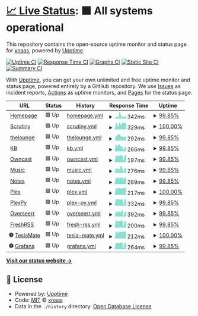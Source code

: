 # [📈 Live Status](https://status.xnaas.info): <!--live status--> **🟩 All systems operational**

This repository contains the open-source uptime monitor and status page for [xnaas](https://xnaas.info/), powered by [Upptime](https://github.com/upptime/upptime).

[![Uptime CI](https://github.com/xnaas/status/workflows/Uptime%20CI/badge.svg)](https://github.com/xnaas/status/actions?query=workflow%3A%22Uptime+CI%22)
[![Response Time CI](https://github.com/xnaas/status/workflows/Response%20Time%20CI/badge.svg)](https://github.com/xnaas/status/actions?query=workflow%3A%22Response+Time+CI%22)
[![Graphs CI](https://github.com/xnaas/status/workflows/Graphs%20CI/badge.svg)](https://github.com/xnaas/status/actions?query=workflow%3A%22Graphs+CI%22)
[![Static Site CI](https://github.com/xnaas/status/workflows/Static%20Site%20CI/badge.svg)](https://github.com/xnaas/status/actions?query=workflow%3A%22Static+Site+CI%22)
[![Summary CI](https://github.com/xnaas/status/workflows/Summary%20CI/badge.svg)](https://github.com/xnaas/status/actions?query=workflow%3A%22Summary+CI%22)

With [Upptime](https://upptime.js.org), you can get your own unlimited and free uptime monitor and status page, powered entirely by a GitHub repository. We use [Issues](https://github.com/xnaas/status/issues) as incident reports, [Actions](https://github.com/xnaas/status/actions) as uptime monitors, and [Pages](https://status.xnaas.info) for the status page.

<!--start: status pages-->
<!-- This summary is generated by Upptime (https://github.com/upptime/upptime) -->
<!-- Do not edit this manually, your changes will be overwritten -->
<!-- prettier-ignore -->
| URL | Status | History | Response Time | Uptime |
| --- | ------ | ------- | ------------- | ------ |
| <img alt="" src="https://favicons.githubusercontent.com/xnaas.info" height="13"> [Homepage](https://xnaas.info) | 🟩 Up | [homepage.yml](https://github.com/xnaas/status/commits/HEAD/history/homepage.yml) | <details><summary><img alt="Response time graph" src="./graphs/homepage/response-time-week.png" height="20"> 342ms</summary><br><a href="https://status.xnaas.info/history/homepage"><img alt="Response time 303" src="https://img.shields.io/endpoint?url=https%3A%2F%2Fraw.githubusercontent.com%2Fxnaas%2Fstatus%2FHEAD%2Fapi%2Fhomepage%2Fresponse-time.json"></a><br><a href="https://status.xnaas.info/history/homepage"><img alt="24-hour response time 187" src="https://img.shields.io/endpoint?url=https%3A%2F%2Fraw.githubusercontent.com%2Fxnaas%2Fstatus%2FHEAD%2Fapi%2Fhomepage%2Fresponse-time-day.json"></a><br><a href="https://status.xnaas.info/history/homepage"><img alt="7-day response time 342" src="https://img.shields.io/endpoint?url=https%3A%2F%2Fraw.githubusercontent.com%2Fxnaas%2Fstatus%2FHEAD%2Fapi%2Fhomepage%2Fresponse-time-week.json"></a><br><a href="https://status.xnaas.info/history/homepage"><img alt="30-day response time 303" src="https://img.shields.io/endpoint?url=https%3A%2F%2Fraw.githubusercontent.com%2Fxnaas%2Fstatus%2FHEAD%2Fapi%2Fhomepage%2Fresponse-time-month.json"></a><br><a href="https://status.xnaas.info/history/homepage"><img alt="1-year response time 303" src="https://img.shields.io/endpoint?url=https%3A%2F%2Fraw.githubusercontent.com%2Fxnaas%2Fstatus%2FHEAD%2Fapi%2Fhomepage%2Fresponse-time-year.json"></a></details> | <details><summary><a href="https://status.xnaas.info/history/homepage">99.85%</a></summary><a href="https://status.xnaas.info/history/homepage"><img alt="All-time uptime 99.91%" src="https://img.shields.io/endpoint?url=https%3A%2F%2Fraw.githubusercontent.com%2Fxnaas%2Fstatus%2FHEAD%2Fapi%2Fhomepage%2Fuptime.json"></a><br><a href="https://status.xnaas.info/history/homepage"><img alt="24-hour uptime 100.00%" src="https://img.shields.io/endpoint?url=https%3A%2F%2Fraw.githubusercontent.com%2Fxnaas%2Fstatus%2FHEAD%2Fapi%2Fhomepage%2Fuptime-day.json"></a><br><a href="https://status.xnaas.info/history/homepage"><img alt="7-day uptime 99.85%" src="https://img.shields.io/endpoint?url=https%3A%2F%2Fraw.githubusercontent.com%2Fxnaas%2Fstatus%2FHEAD%2Fapi%2Fhomepage%2Fuptime-week.json"></a><br><a href="https://status.xnaas.info/history/homepage"><img alt="30-day uptime 99.91%" src="https://img.shields.io/endpoint?url=https%3A%2F%2Fraw.githubusercontent.com%2Fxnaas%2Fstatus%2FHEAD%2Fapi%2Fhomepage%2Fuptime-month.json"></a><br><a href="https://status.xnaas.info/history/homepage"><img alt="1-year uptime 99.91%" src="https://img.shields.io/endpoint?url=https%3A%2F%2Fraw.githubusercontent.com%2Fxnaas%2Fstatus%2FHEAD%2Fapi%2Fhomepage%2Fuptime-year.json"></a></details>
| <img alt="" src="https://raw.githubusercontent.com/AnalogJ/scrutiny/master/webapp/frontend/src/favicon.ico" height="13"> [Scrutiny](https://drive-status.xnaas.info) | 🟩 Up | [scrutiny.yml](https://github.com/xnaas/status/commits/HEAD/history/scrutiny.yml) | <details><summary><img alt="Response time graph" src="./graphs/scrutiny/response-time-week.png" height="20"> 329ms</summary><br><a href="https://status.xnaas.info/history/scrutiny"><img alt="Response time 308" src="https://img.shields.io/endpoint?url=https%3A%2F%2Fraw.githubusercontent.com%2Fxnaas%2Fstatus%2FHEAD%2Fapi%2Fscrutiny%2Fresponse-time.json"></a><br><a href="https://status.xnaas.info/history/scrutiny"><img alt="24-hour response time 296" src="https://img.shields.io/endpoint?url=https%3A%2F%2Fraw.githubusercontent.com%2Fxnaas%2Fstatus%2FHEAD%2Fapi%2Fscrutiny%2Fresponse-time-day.json"></a><br><a href="https://status.xnaas.info/history/scrutiny"><img alt="7-day response time 329" src="https://img.shields.io/endpoint?url=https%3A%2F%2Fraw.githubusercontent.com%2Fxnaas%2Fstatus%2FHEAD%2Fapi%2Fscrutiny%2Fresponse-time-week.json"></a><br><a href="https://status.xnaas.info/history/scrutiny"><img alt="30-day response time 308" src="https://img.shields.io/endpoint?url=https%3A%2F%2Fraw.githubusercontent.com%2Fxnaas%2Fstatus%2FHEAD%2Fapi%2Fscrutiny%2Fresponse-time-month.json"></a><br><a href="https://status.xnaas.info/history/scrutiny"><img alt="1-year response time 308" src="https://img.shields.io/endpoint?url=https%3A%2F%2Fraw.githubusercontent.com%2Fxnaas%2Fstatus%2FHEAD%2Fapi%2Fscrutiny%2Fresponse-time-year.json"></a></details> | <details><summary><a href="https://status.xnaas.info/history/scrutiny">100.00%</a></summary><a href="https://status.xnaas.info/history/scrutiny"><img alt="All-time uptime 100.00%" src="https://img.shields.io/endpoint?url=https%3A%2F%2Fraw.githubusercontent.com%2Fxnaas%2Fstatus%2FHEAD%2Fapi%2Fscrutiny%2Fuptime.json"></a><br><a href="https://status.xnaas.info/history/scrutiny"><img alt="24-hour uptime 100.00%" src="https://img.shields.io/endpoint?url=https%3A%2F%2Fraw.githubusercontent.com%2Fxnaas%2Fstatus%2FHEAD%2Fapi%2Fscrutiny%2Fuptime-day.json"></a><br><a href="https://status.xnaas.info/history/scrutiny"><img alt="7-day uptime 100.00%" src="https://img.shields.io/endpoint?url=https%3A%2F%2Fraw.githubusercontent.com%2Fxnaas%2Fstatus%2FHEAD%2Fapi%2Fscrutiny%2Fuptime-week.json"></a><br><a href="https://status.xnaas.info/history/scrutiny"><img alt="30-day uptime 100.00%" src="https://img.shields.io/endpoint?url=https%3A%2F%2Fraw.githubusercontent.com%2Fxnaas%2Fstatus%2FHEAD%2Fapi%2Fscrutiny%2Fuptime-month.json"></a><br><a href="https://status.xnaas.info/history/scrutiny"><img alt="1-year uptime 100.00%" src="https://img.shields.io/endpoint?url=https%3A%2F%2Fraw.githubusercontent.com%2Fxnaas%2Fstatus%2FHEAD%2Fapi%2Fscrutiny%2Fuptime-year.json"></a></details>
| <img alt="" src="https://favicons.githubusercontent.com/irc.xnaas.info" height="13"> [thelounge](https://irc.xnaas.info) | 🟩 Up | [thelounge.yml](https://github.com/xnaas/status/commits/HEAD/history/thelounge.yml) | <details><summary><img alt="Response time graph" src="./graphs/thelounge/response-time-week.png" height="20"> 292ms</summary><br><a href="https://status.xnaas.info/history/thelounge"><img alt="Response time 312" src="https://img.shields.io/endpoint?url=https%3A%2F%2Fraw.githubusercontent.com%2Fxnaas%2Fstatus%2FHEAD%2Fapi%2Fthelounge%2Fresponse-time.json"></a><br><a href="https://status.xnaas.info/history/thelounge"><img alt="24-hour response time 365" src="https://img.shields.io/endpoint?url=https%3A%2F%2Fraw.githubusercontent.com%2Fxnaas%2Fstatus%2FHEAD%2Fapi%2Fthelounge%2Fresponse-time-day.json"></a><br><a href="https://status.xnaas.info/history/thelounge"><img alt="7-day response time 292" src="https://img.shields.io/endpoint?url=https%3A%2F%2Fraw.githubusercontent.com%2Fxnaas%2Fstatus%2FHEAD%2Fapi%2Fthelounge%2Fresponse-time-week.json"></a><br><a href="https://status.xnaas.info/history/thelounge"><img alt="30-day response time 312" src="https://img.shields.io/endpoint?url=https%3A%2F%2Fraw.githubusercontent.com%2Fxnaas%2Fstatus%2FHEAD%2Fapi%2Fthelounge%2Fresponse-time-month.json"></a><br><a href="https://status.xnaas.info/history/thelounge"><img alt="1-year response time 312" src="https://img.shields.io/endpoint?url=https%3A%2F%2Fraw.githubusercontent.com%2Fxnaas%2Fstatus%2FHEAD%2Fapi%2Fthelounge%2Fresponse-time-year.json"></a></details> | <details><summary><a href="https://status.xnaas.info/history/thelounge">99.85%</a></summary><a href="https://status.xnaas.info/history/thelounge"><img alt="All-time uptime 99.91%" src="https://img.shields.io/endpoint?url=https%3A%2F%2Fraw.githubusercontent.com%2Fxnaas%2Fstatus%2FHEAD%2Fapi%2Fthelounge%2Fuptime.json"></a><br><a href="https://status.xnaas.info/history/thelounge"><img alt="24-hour uptime 100.00%" src="https://img.shields.io/endpoint?url=https%3A%2F%2Fraw.githubusercontent.com%2Fxnaas%2Fstatus%2FHEAD%2Fapi%2Fthelounge%2Fuptime-day.json"></a><br><a href="https://status.xnaas.info/history/thelounge"><img alt="7-day uptime 99.85%" src="https://img.shields.io/endpoint?url=https%3A%2F%2Fraw.githubusercontent.com%2Fxnaas%2Fstatus%2FHEAD%2Fapi%2Fthelounge%2Fuptime-week.json"></a><br><a href="https://status.xnaas.info/history/thelounge"><img alt="30-day uptime 99.91%" src="https://img.shields.io/endpoint?url=https%3A%2F%2Fraw.githubusercontent.com%2Fxnaas%2Fstatus%2FHEAD%2Fapi%2Fthelounge%2Fuptime-month.json"></a><br><a href="https://status.xnaas.info/history/thelounge"><img alt="1-year uptime 99.91%" src="https://img.shields.io/endpoint?url=https%3A%2F%2Fraw.githubusercontent.com%2Fxnaas%2Fstatus%2FHEAD%2Fapi%2Fthelounge%2Fuptime-year.json"></a></details>
| <img alt="" src="https://favicons.githubusercontent.com/kb.xnaas.info" height="13"> [KB](https://kb.xnaas.info) | 🟩 Up | [kb.yml](https://github.com/xnaas/status/commits/HEAD/history/kb.yml) | <details><summary><img alt="Response time graph" src="./graphs/kb/response-time-week.png" height="20"> 266ms</summary><br><a href="https://status.xnaas.info/history/kb"><img alt="Response time 266" src="https://img.shields.io/endpoint?url=https%3A%2F%2Fraw.githubusercontent.com%2Fxnaas%2Fstatus%2FHEAD%2Fapi%2Fkb%2Fresponse-time.json"></a><br><a href="https://status.xnaas.info/history/kb"><img alt="24-hour response time 201" src="https://img.shields.io/endpoint?url=https%3A%2F%2Fraw.githubusercontent.com%2Fxnaas%2Fstatus%2FHEAD%2Fapi%2Fkb%2Fresponse-time-day.json"></a><br><a href="https://status.xnaas.info/history/kb"><img alt="7-day response time 266" src="https://img.shields.io/endpoint?url=https%3A%2F%2Fraw.githubusercontent.com%2Fxnaas%2Fstatus%2FHEAD%2Fapi%2Fkb%2Fresponse-time-week.json"></a><br><a href="https://status.xnaas.info/history/kb"><img alt="30-day response time 266" src="https://img.shields.io/endpoint?url=https%3A%2F%2Fraw.githubusercontent.com%2Fxnaas%2Fstatus%2FHEAD%2Fapi%2Fkb%2Fresponse-time-month.json"></a><br><a href="https://status.xnaas.info/history/kb"><img alt="1-year response time 266" src="https://img.shields.io/endpoint?url=https%3A%2F%2Fraw.githubusercontent.com%2Fxnaas%2Fstatus%2FHEAD%2Fapi%2Fkb%2Fresponse-time-year.json"></a></details> | <details><summary><a href="https://status.xnaas.info/history/kb">99.85%</a></summary><a href="https://status.xnaas.info/history/kb"><img alt="All-time uptime 99.91%" src="https://img.shields.io/endpoint?url=https%3A%2F%2Fraw.githubusercontent.com%2Fxnaas%2Fstatus%2FHEAD%2Fapi%2Fkb%2Fuptime.json"></a><br><a href="https://status.xnaas.info/history/kb"><img alt="24-hour uptime 100.00%" src="https://img.shields.io/endpoint?url=https%3A%2F%2Fraw.githubusercontent.com%2Fxnaas%2Fstatus%2FHEAD%2Fapi%2Fkb%2Fuptime-day.json"></a><br><a href="https://status.xnaas.info/history/kb"><img alt="7-day uptime 99.85%" src="https://img.shields.io/endpoint?url=https%3A%2F%2Fraw.githubusercontent.com%2Fxnaas%2Fstatus%2FHEAD%2Fapi%2Fkb%2Fuptime-week.json"></a><br><a href="https://status.xnaas.info/history/kb"><img alt="30-day uptime 99.91%" src="https://img.shields.io/endpoint?url=https%3A%2F%2Fraw.githubusercontent.com%2Fxnaas%2Fstatus%2FHEAD%2Fapi%2Fkb%2Fuptime-month.json"></a><br><a href="https://status.xnaas.info/history/kb"><img alt="1-year uptime 99.91%" src="https://img.shields.io/endpoint?url=https%3A%2F%2Fraw.githubusercontent.com%2Fxnaas%2Fstatus%2FHEAD%2Fapi%2Fkb%2Fuptime-year.json"></a></details>
| <img alt="" src="https://favicons.githubusercontent.com/live.xnaas.info" height="13"> [Owncast](https://live.xnaas.info) | 🟩 Up | [owncast.yml](https://github.com/xnaas/status/commits/HEAD/history/owncast.yml) | <details><summary><img alt="Response time graph" src="./graphs/owncast/response-time-week.png" height="20"> 197ms</summary><br><a href="https://status.xnaas.info/history/owncast"><img alt="Response time 219" src="https://img.shields.io/endpoint?url=https%3A%2F%2Fraw.githubusercontent.com%2Fxnaas%2Fstatus%2FHEAD%2Fapi%2Fowncast%2Fresponse-time.json"></a><br><a href="https://status.xnaas.info/history/owncast"><img alt="24-hour response time 169" src="https://img.shields.io/endpoint?url=https%3A%2F%2Fraw.githubusercontent.com%2Fxnaas%2Fstatus%2FHEAD%2Fapi%2Fowncast%2Fresponse-time-day.json"></a><br><a href="https://status.xnaas.info/history/owncast"><img alt="7-day response time 197" src="https://img.shields.io/endpoint?url=https%3A%2F%2Fraw.githubusercontent.com%2Fxnaas%2Fstatus%2FHEAD%2Fapi%2Fowncast%2Fresponse-time-week.json"></a><br><a href="https://status.xnaas.info/history/owncast"><img alt="30-day response time 219" src="https://img.shields.io/endpoint?url=https%3A%2F%2Fraw.githubusercontent.com%2Fxnaas%2Fstatus%2FHEAD%2Fapi%2Fowncast%2Fresponse-time-month.json"></a><br><a href="https://status.xnaas.info/history/owncast"><img alt="1-year response time 219" src="https://img.shields.io/endpoint?url=https%3A%2F%2Fraw.githubusercontent.com%2Fxnaas%2Fstatus%2FHEAD%2Fapi%2Fowncast%2Fresponse-time-year.json"></a></details> | <details><summary><a href="https://status.xnaas.info/history/owncast">99.85%</a></summary><a href="https://status.xnaas.info/history/owncast"><img alt="All-time uptime 99.91%" src="https://img.shields.io/endpoint?url=https%3A%2F%2Fraw.githubusercontent.com%2Fxnaas%2Fstatus%2FHEAD%2Fapi%2Fowncast%2Fuptime.json"></a><br><a href="https://status.xnaas.info/history/owncast"><img alt="24-hour uptime 100.00%" src="https://img.shields.io/endpoint?url=https%3A%2F%2Fraw.githubusercontent.com%2Fxnaas%2Fstatus%2FHEAD%2Fapi%2Fowncast%2Fuptime-day.json"></a><br><a href="https://status.xnaas.info/history/owncast"><img alt="7-day uptime 99.85%" src="https://img.shields.io/endpoint?url=https%3A%2F%2Fraw.githubusercontent.com%2Fxnaas%2Fstatus%2FHEAD%2Fapi%2Fowncast%2Fuptime-week.json"></a><br><a href="https://status.xnaas.info/history/owncast"><img alt="30-day uptime 99.91%" src="https://img.shields.io/endpoint?url=https%3A%2F%2Fraw.githubusercontent.com%2Fxnaas%2Fstatus%2FHEAD%2Fapi%2Fowncast%2Fuptime-month.json"></a><br><a href="https://status.xnaas.info/history/owncast"><img alt="1-year uptime 99.91%" src="https://img.shields.io/endpoint?url=https%3A%2F%2Fraw.githubusercontent.com%2Fxnaas%2Fstatus%2FHEAD%2Fapi%2Fowncast%2Fuptime-year.json"></a></details>
| <img alt="" src="https://raw.githubusercontent.com/navidrome/navidrome/master/resources/logo-192x192.png" height="13"> [Music](https://music.xnaas.info) | 🟩 Up | [music.yml](https://github.com/xnaas/status/commits/HEAD/history/music.yml) | <details><summary><img alt="Response time graph" src="./graphs/music/response-time-week.png" height="20"> 276ms</summary><br><a href="https://status.xnaas.info/history/music"><img alt="Response time 297" src="https://img.shields.io/endpoint?url=https%3A%2F%2Fraw.githubusercontent.com%2Fxnaas%2Fstatus%2FHEAD%2Fapi%2Fmusic%2Fresponse-time.json"></a><br><a href="https://status.xnaas.info/history/music"><img alt="24-hour response time 265" src="https://img.shields.io/endpoint?url=https%3A%2F%2Fraw.githubusercontent.com%2Fxnaas%2Fstatus%2FHEAD%2Fapi%2Fmusic%2Fresponse-time-day.json"></a><br><a href="https://status.xnaas.info/history/music"><img alt="7-day response time 276" src="https://img.shields.io/endpoint?url=https%3A%2F%2Fraw.githubusercontent.com%2Fxnaas%2Fstatus%2FHEAD%2Fapi%2Fmusic%2Fresponse-time-week.json"></a><br><a href="https://status.xnaas.info/history/music"><img alt="30-day response time 297" src="https://img.shields.io/endpoint?url=https%3A%2F%2Fraw.githubusercontent.com%2Fxnaas%2Fstatus%2FHEAD%2Fapi%2Fmusic%2Fresponse-time-month.json"></a><br><a href="https://status.xnaas.info/history/music"><img alt="1-year response time 297" src="https://img.shields.io/endpoint?url=https%3A%2F%2Fraw.githubusercontent.com%2Fxnaas%2Fstatus%2FHEAD%2Fapi%2Fmusic%2Fresponse-time-year.json"></a></details> | <details><summary><a href="https://status.xnaas.info/history/music">99.85%</a></summary><a href="https://status.xnaas.info/history/music"><img alt="All-time uptime 99.91%" src="https://img.shields.io/endpoint?url=https%3A%2F%2Fraw.githubusercontent.com%2Fxnaas%2Fstatus%2FHEAD%2Fapi%2Fmusic%2Fuptime.json"></a><br><a href="https://status.xnaas.info/history/music"><img alt="24-hour uptime 100.00%" src="https://img.shields.io/endpoint?url=https%3A%2F%2Fraw.githubusercontent.com%2Fxnaas%2Fstatus%2FHEAD%2Fapi%2Fmusic%2Fuptime-day.json"></a><br><a href="https://status.xnaas.info/history/music"><img alt="7-day uptime 99.85%" src="https://img.shields.io/endpoint?url=https%3A%2F%2Fraw.githubusercontent.com%2Fxnaas%2Fstatus%2FHEAD%2Fapi%2Fmusic%2Fuptime-week.json"></a><br><a href="https://status.xnaas.info/history/music"><img alt="30-day uptime 99.91%" src="https://img.shields.io/endpoint?url=https%3A%2F%2Fraw.githubusercontent.com%2Fxnaas%2Fstatus%2FHEAD%2Fapi%2Fmusic%2Fuptime-month.json"></a><br><a href="https://status.xnaas.info/history/music"><img alt="1-year uptime 99.91%" src="https://img.shields.io/endpoint?url=https%3A%2F%2Fraw.githubusercontent.com%2Fxnaas%2Fstatus%2FHEAD%2Fapi%2Fmusic%2Fuptime-year.json"></a></details>
| <img alt="" src="https://raw.githubusercontent.com/laurent22/joplin/dev/Assets/SquareIcon512.png" height="13"> [Notes](https://notes.xnaas.info) | 🟩 Up | [notes.yml](https://github.com/xnaas/status/commits/HEAD/history/notes.yml) | <details><summary><img alt="Response time graph" src="./graphs/notes/response-time-week.png" height="20"> 289ms</summary><br><a href="https://status.xnaas.info/history/notes"><img alt="Response time 290" src="https://img.shields.io/endpoint?url=https%3A%2F%2Fraw.githubusercontent.com%2Fxnaas%2Fstatus%2FHEAD%2Fapi%2Fnotes%2Fresponse-time.json"></a><br><a href="https://status.xnaas.info/history/notes"><img alt="24-hour response time 348" src="https://img.shields.io/endpoint?url=https%3A%2F%2Fraw.githubusercontent.com%2Fxnaas%2Fstatus%2FHEAD%2Fapi%2Fnotes%2Fresponse-time-day.json"></a><br><a href="https://status.xnaas.info/history/notes"><img alt="7-day response time 289" src="https://img.shields.io/endpoint?url=https%3A%2F%2Fraw.githubusercontent.com%2Fxnaas%2Fstatus%2FHEAD%2Fapi%2Fnotes%2Fresponse-time-week.json"></a><br><a href="https://status.xnaas.info/history/notes"><img alt="30-day response time 290" src="https://img.shields.io/endpoint?url=https%3A%2F%2Fraw.githubusercontent.com%2Fxnaas%2Fstatus%2FHEAD%2Fapi%2Fnotes%2Fresponse-time-month.json"></a><br><a href="https://status.xnaas.info/history/notes"><img alt="1-year response time 290" src="https://img.shields.io/endpoint?url=https%3A%2F%2Fraw.githubusercontent.com%2Fxnaas%2Fstatus%2FHEAD%2Fapi%2Fnotes%2Fresponse-time-year.json"></a></details> | <details><summary><a href="https://status.xnaas.info/history/notes">99.85%</a></summary><a href="https://status.xnaas.info/history/notes"><img alt="All-time uptime 99.91%" src="https://img.shields.io/endpoint?url=https%3A%2F%2Fraw.githubusercontent.com%2Fxnaas%2Fstatus%2FHEAD%2Fapi%2Fnotes%2Fuptime.json"></a><br><a href="https://status.xnaas.info/history/notes"><img alt="24-hour uptime 100.00%" src="https://img.shields.io/endpoint?url=https%3A%2F%2Fraw.githubusercontent.com%2Fxnaas%2Fstatus%2FHEAD%2Fapi%2Fnotes%2Fuptime-day.json"></a><br><a href="https://status.xnaas.info/history/notes"><img alt="7-day uptime 99.85%" src="https://img.shields.io/endpoint?url=https%3A%2F%2Fraw.githubusercontent.com%2Fxnaas%2Fstatus%2FHEAD%2Fapi%2Fnotes%2Fuptime-week.json"></a><br><a href="https://status.xnaas.info/history/notes"><img alt="30-day uptime 99.91%" src="https://img.shields.io/endpoint?url=https%3A%2F%2Fraw.githubusercontent.com%2Fxnaas%2Fstatus%2FHEAD%2Fapi%2Fnotes%2Fuptime-month.json"></a><br><a href="https://status.xnaas.info/history/notes"><img alt="1-year uptime 99.91%" src="https://img.shields.io/endpoint?url=https%3A%2F%2Fraw.githubusercontent.com%2Fxnaas%2Fstatus%2FHEAD%2Fapi%2Fnotes%2Fuptime-year.json"></a></details>
| <img alt="" src="https://www.plex.tv/wp-content/themes/plex/assets/img/favicons/favicon-16x16.png" height="13"> [Plex](https://plex.xnaas.info) | 🟩 Up | [plex.yml](https://github.com/xnaas/status/commits/HEAD/history/plex.yml) | <details><summary><img alt="Response time graph" src="./graphs/plex/response-time-week.png" height="20"> 217ms</summary><br><a href="https://status.xnaas.info/history/plex"><img alt="Response time 225" src="https://img.shields.io/endpoint?url=https%3A%2F%2Fraw.githubusercontent.com%2Fxnaas%2Fstatus%2FHEAD%2Fapi%2Fplex%2Fresponse-time.json"></a><br><a href="https://status.xnaas.info/history/plex"><img alt="24-hour response time 186" src="https://img.shields.io/endpoint?url=https%3A%2F%2Fraw.githubusercontent.com%2Fxnaas%2Fstatus%2FHEAD%2Fapi%2Fplex%2Fresponse-time-day.json"></a><br><a href="https://status.xnaas.info/history/plex"><img alt="7-day response time 217" src="https://img.shields.io/endpoint?url=https%3A%2F%2Fraw.githubusercontent.com%2Fxnaas%2Fstatus%2FHEAD%2Fapi%2Fplex%2Fresponse-time-week.json"></a><br><a href="https://status.xnaas.info/history/plex"><img alt="30-day response time 225" src="https://img.shields.io/endpoint?url=https%3A%2F%2Fraw.githubusercontent.com%2Fxnaas%2Fstatus%2FHEAD%2Fapi%2Fplex%2Fresponse-time-month.json"></a><br><a href="https://status.xnaas.info/history/plex"><img alt="1-year response time 225" src="https://img.shields.io/endpoint?url=https%3A%2F%2Fraw.githubusercontent.com%2Fxnaas%2Fstatus%2FHEAD%2Fapi%2Fplex%2Fresponse-time-year.json"></a></details> | <details><summary><a href="https://status.xnaas.info/history/plex">100.00%</a></summary><a href="https://status.xnaas.info/history/plex"><img alt="All-time uptime 100.00%" src="https://img.shields.io/endpoint?url=https%3A%2F%2Fraw.githubusercontent.com%2Fxnaas%2Fstatus%2FHEAD%2Fapi%2Fplex%2Fuptime.json"></a><br><a href="https://status.xnaas.info/history/plex"><img alt="24-hour uptime 100.00%" src="https://img.shields.io/endpoint?url=https%3A%2F%2Fraw.githubusercontent.com%2Fxnaas%2Fstatus%2FHEAD%2Fapi%2Fplex%2Fuptime-day.json"></a><br><a href="https://status.xnaas.info/history/plex"><img alt="7-day uptime 100.00%" src="https://img.shields.io/endpoint?url=https%3A%2F%2Fraw.githubusercontent.com%2Fxnaas%2Fstatus%2FHEAD%2Fapi%2Fplex%2Fuptime-week.json"></a><br><a href="https://status.xnaas.info/history/plex"><img alt="30-day uptime 100.00%" src="https://img.shields.io/endpoint?url=https%3A%2F%2Fraw.githubusercontent.com%2Fxnaas%2Fstatus%2FHEAD%2Fapi%2Fplex%2Fuptime-month.json"></a><br><a href="https://status.xnaas.info/history/plex"><img alt="1-year uptime 100.00%" src="https://img.shields.io/endpoint?url=https%3A%2F%2Fraw.githubusercontent.com%2Fxnaas%2Fstatus%2FHEAD%2Fapi%2Fplex%2Fuptime-year.json"></a></details>
| <img alt="" src="https://favicons.githubusercontent.com/plexpy.xnaas.info" height="13"> [PlexPy](https://plexpy.xnaas.info) | 🟩 Up | [plex-py.yml](https://github.com/xnaas/status/commits/HEAD/history/plex-py.yml) | <details><summary><img alt="Response time graph" src="./graphs/plex-py/response-time-week.png" height="20"> 332ms</summary><br><a href="https://status.xnaas.info/history/plex-py"><img alt="Response time 379" src="https://img.shields.io/endpoint?url=https%3A%2F%2Fraw.githubusercontent.com%2Fxnaas%2Fstatus%2FHEAD%2Fapi%2Fplex-py%2Fresponse-time.json"></a><br><a href="https://status.xnaas.info/history/plex-py"><img alt="24-hour response time 288" src="https://img.shields.io/endpoint?url=https%3A%2F%2Fraw.githubusercontent.com%2Fxnaas%2Fstatus%2FHEAD%2Fapi%2Fplex-py%2Fresponse-time-day.json"></a><br><a href="https://status.xnaas.info/history/plex-py"><img alt="7-day response time 332" src="https://img.shields.io/endpoint?url=https%3A%2F%2Fraw.githubusercontent.com%2Fxnaas%2Fstatus%2FHEAD%2Fapi%2Fplex-py%2Fresponse-time-week.json"></a><br><a href="https://status.xnaas.info/history/plex-py"><img alt="30-day response time 379" src="https://img.shields.io/endpoint?url=https%3A%2F%2Fraw.githubusercontent.com%2Fxnaas%2Fstatus%2FHEAD%2Fapi%2Fplex-py%2Fresponse-time-month.json"></a><br><a href="https://status.xnaas.info/history/plex-py"><img alt="1-year response time 379" src="https://img.shields.io/endpoint?url=https%3A%2F%2Fraw.githubusercontent.com%2Fxnaas%2Fstatus%2FHEAD%2Fapi%2Fplex-py%2Fresponse-time-year.json"></a></details> | <details><summary><a href="https://status.xnaas.info/history/plex-py">99.85%</a></summary><a href="https://status.xnaas.info/history/plex-py"><img alt="All-time uptime 99.91%" src="https://img.shields.io/endpoint?url=https%3A%2F%2Fraw.githubusercontent.com%2Fxnaas%2Fstatus%2FHEAD%2Fapi%2Fplex-py%2Fuptime.json"></a><br><a href="https://status.xnaas.info/history/plex-py"><img alt="24-hour uptime 100.00%" src="https://img.shields.io/endpoint?url=https%3A%2F%2Fraw.githubusercontent.com%2Fxnaas%2Fstatus%2FHEAD%2Fapi%2Fplex-py%2Fuptime-day.json"></a><br><a href="https://status.xnaas.info/history/plex-py"><img alt="7-day uptime 99.85%" src="https://img.shields.io/endpoint?url=https%3A%2F%2Fraw.githubusercontent.com%2Fxnaas%2Fstatus%2FHEAD%2Fapi%2Fplex-py%2Fuptime-week.json"></a><br><a href="https://status.xnaas.info/history/plex-py"><img alt="30-day uptime 99.91%" src="https://img.shields.io/endpoint?url=https%3A%2F%2Fraw.githubusercontent.com%2Fxnaas%2Fstatus%2FHEAD%2Fapi%2Fplex-py%2Fuptime-month.json"></a><br><a href="https://status.xnaas.info/history/plex-py"><img alt="1-year uptime 99.91%" src="https://img.shields.io/endpoint?url=https%3A%2F%2Fraw.githubusercontent.com%2Fxnaas%2Fstatus%2FHEAD%2Fapi%2Fplex-py%2Fuptime-year.json"></a></details>
| <img alt="" src="https://favicons.githubusercontent.com/request.xnaas.info" height="13"> [Overseerr](https://request.xnaas.info) | 🟩 Up | [overseerr.yml](https://github.com/xnaas/status/commits/HEAD/history/overseerr.yml) | <details><summary><img alt="Response time graph" src="./graphs/overseerr/response-time-week.png" height="20"> 392ms</summary><br><a href="https://status.xnaas.info/history/overseerr"><img alt="Response time 431" src="https://img.shields.io/endpoint?url=https%3A%2F%2Fraw.githubusercontent.com%2Fxnaas%2Fstatus%2FHEAD%2Fapi%2Foverseerr%2Fresponse-time.json"></a><br><a href="https://status.xnaas.info/history/overseerr"><img alt="24-hour response time 355" src="https://img.shields.io/endpoint?url=https%3A%2F%2Fraw.githubusercontent.com%2Fxnaas%2Fstatus%2FHEAD%2Fapi%2Foverseerr%2Fresponse-time-day.json"></a><br><a href="https://status.xnaas.info/history/overseerr"><img alt="7-day response time 392" src="https://img.shields.io/endpoint?url=https%3A%2F%2Fraw.githubusercontent.com%2Fxnaas%2Fstatus%2FHEAD%2Fapi%2Foverseerr%2Fresponse-time-week.json"></a><br><a href="https://status.xnaas.info/history/overseerr"><img alt="30-day response time 431" src="https://img.shields.io/endpoint?url=https%3A%2F%2Fraw.githubusercontent.com%2Fxnaas%2Fstatus%2FHEAD%2Fapi%2Foverseerr%2Fresponse-time-month.json"></a><br><a href="https://status.xnaas.info/history/overseerr"><img alt="1-year response time 431" src="https://img.shields.io/endpoint?url=https%3A%2F%2Fraw.githubusercontent.com%2Fxnaas%2Fstatus%2FHEAD%2Fapi%2Foverseerr%2Fresponse-time-year.json"></a></details> | <details><summary><a href="https://status.xnaas.info/history/overseerr">99.85%</a></summary><a href="https://status.xnaas.info/history/overseerr"><img alt="All-time uptime 99.91%" src="https://img.shields.io/endpoint?url=https%3A%2F%2Fraw.githubusercontent.com%2Fxnaas%2Fstatus%2FHEAD%2Fapi%2Foverseerr%2Fuptime.json"></a><br><a href="https://status.xnaas.info/history/overseerr"><img alt="24-hour uptime 100.00%" src="https://img.shields.io/endpoint?url=https%3A%2F%2Fraw.githubusercontent.com%2Fxnaas%2Fstatus%2FHEAD%2Fapi%2Foverseerr%2Fuptime-day.json"></a><br><a href="https://status.xnaas.info/history/overseerr"><img alt="7-day uptime 99.85%" src="https://img.shields.io/endpoint?url=https%3A%2F%2Fraw.githubusercontent.com%2Fxnaas%2Fstatus%2FHEAD%2Fapi%2Foverseerr%2Fuptime-week.json"></a><br><a href="https://status.xnaas.info/history/overseerr"><img alt="30-day uptime 99.91%" src="https://img.shields.io/endpoint?url=https%3A%2F%2Fraw.githubusercontent.com%2Fxnaas%2Fstatus%2FHEAD%2Fapi%2Foverseerr%2Fuptime-month.json"></a><br><a href="https://status.xnaas.info/history/overseerr"><img alt="1-year uptime 99.91%" src="https://img.shields.io/endpoint?url=https%3A%2F%2Fraw.githubusercontent.com%2Fxnaas%2Fstatus%2FHEAD%2Fapi%2Foverseerr%2Fuptime-year.json"></a></details>
| <img alt="" src="https://favicons.githubusercontent.com/rss.xnaas.info" height="13"> [FreshRSS](https://rss.xnaas.info) | 🟩 Up | [fresh-rss.yml](https://github.com/xnaas/status/commits/HEAD/history/fresh-rss.yml) | <details><summary><img alt="Response time graph" src="./graphs/fresh-rss/response-time-week.png" height="20"> 200ms</summary><br><a href="https://status.xnaas.info/history/fresh-rss"><img alt="Response time 213" src="https://img.shields.io/endpoint?url=https%3A%2F%2Fraw.githubusercontent.com%2Fxnaas%2Fstatus%2FHEAD%2Fapi%2Ffresh-rss%2Fresponse-time.json"></a><br><a href="https://status.xnaas.info/history/fresh-rss"><img alt="24-hour response time 177" src="https://img.shields.io/endpoint?url=https%3A%2F%2Fraw.githubusercontent.com%2Fxnaas%2Fstatus%2FHEAD%2Fapi%2Ffresh-rss%2Fresponse-time-day.json"></a><br><a href="https://status.xnaas.info/history/fresh-rss"><img alt="7-day response time 200" src="https://img.shields.io/endpoint?url=https%3A%2F%2Fraw.githubusercontent.com%2Fxnaas%2Fstatus%2FHEAD%2Fapi%2Ffresh-rss%2Fresponse-time-week.json"></a><br><a href="https://status.xnaas.info/history/fresh-rss"><img alt="30-day response time 213" src="https://img.shields.io/endpoint?url=https%3A%2F%2Fraw.githubusercontent.com%2Fxnaas%2Fstatus%2FHEAD%2Fapi%2Ffresh-rss%2Fresponse-time-month.json"></a><br><a href="https://status.xnaas.info/history/fresh-rss"><img alt="1-year response time 213" src="https://img.shields.io/endpoint?url=https%3A%2F%2Fraw.githubusercontent.com%2Fxnaas%2Fstatus%2FHEAD%2Fapi%2Ffresh-rss%2Fresponse-time-year.json"></a></details> | <details><summary><a href="https://status.xnaas.info/history/fresh-rss">99.85%</a></summary><a href="https://status.xnaas.info/history/fresh-rss"><img alt="All-time uptime 99.91%" src="https://img.shields.io/endpoint?url=https%3A%2F%2Fraw.githubusercontent.com%2Fxnaas%2Fstatus%2FHEAD%2Fapi%2Ffresh-rss%2Fuptime.json"></a><br><a href="https://status.xnaas.info/history/fresh-rss"><img alt="24-hour uptime 100.00%" src="https://img.shields.io/endpoint?url=https%3A%2F%2Fraw.githubusercontent.com%2Fxnaas%2Fstatus%2FHEAD%2Fapi%2Ffresh-rss%2Fuptime-day.json"></a><br><a href="https://status.xnaas.info/history/fresh-rss"><img alt="7-day uptime 99.85%" src="https://img.shields.io/endpoint?url=https%3A%2F%2Fraw.githubusercontent.com%2Fxnaas%2Fstatus%2FHEAD%2Fapi%2Ffresh-rss%2Fuptime-week.json"></a><br><a href="https://status.xnaas.info/history/fresh-rss"><img alt="30-day uptime 99.91%" src="https://img.shields.io/endpoint?url=https%3A%2F%2Fraw.githubusercontent.com%2Fxnaas%2Fstatus%2FHEAD%2Fapi%2Ffresh-rss%2Fuptime-month.json"></a><br><a href="https://status.xnaas.info/history/fresh-rss"><img alt="1-year uptime 99.91%" src="https://img.shields.io/endpoint?url=https%3A%2F%2Fraw.githubusercontent.com%2Fxnaas%2Fstatus%2FHEAD%2Fapi%2Ffresh-rss%2Fuptime-year.json"></a></details>
| <img alt="" src="https://raw.githubusercontent.com/adriankumpf/teslamate/master/assets/static/favicon-16x16.png" height="13"> [TeslaMate](https://tesla.xnaas.info) | 🟩 Up | [tesla-mate.yml](https://github.com/xnaas/status/commits/HEAD/history/tesla-mate.yml) | <details><summary><img alt="Response time graph" src="./graphs/tesla-mate/response-time-week.png" height="20"> 212ms</summary><br><a href="https://status.xnaas.info/history/tesla-mate"><img alt="Response time 216" src="https://img.shields.io/endpoint?url=https%3A%2F%2Fraw.githubusercontent.com%2Fxnaas%2Fstatus%2FHEAD%2Fapi%2Ftesla-mate%2Fresponse-time.json"></a><br><a href="https://status.xnaas.info/history/tesla-mate"><img alt="24-hour response time 185" src="https://img.shields.io/endpoint?url=https%3A%2F%2Fraw.githubusercontent.com%2Fxnaas%2Fstatus%2FHEAD%2Fapi%2Ftesla-mate%2Fresponse-time-day.json"></a><br><a href="https://status.xnaas.info/history/tesla-mate"><img alt="7-day response time 212" src="https://img.shields.io/endpoint?url=https%3A%2F%2Fraw.githubusercontent.com%2Fxnaas%2Fstatus%2FHEAD%2Fapi%2Ftesla-mate%2Fresponse-time-week.json"></a><br><a href="https://status.xnaas.info/history/tesla-mate"><img alt="30-day response time 216" src="https://img.shields.io/endpoint?url=https%3A%2F%2Fraw.githubusercontent.com%2Fxnaas%2Fstatus%2FHEAD%2Fapi%2Ftesla-mate%2Fresponse-time-month.json"></a><br><a href="https://status.xnaas.info/history/tesla-mate"><img alt="1-year response time 216" src="https://img.shields.io/endpoint?url=https%3A%2F%2Fraw.githubusercontent.com%2Fxnaas%2Fstatus%2FHEAD%2Fapi%2Ftesla-mate%2Fresponse-time-year.json"></a></details> | <details><summary><a href="https://status.xnaas.info/history/tesla-mate">100.00%</a></summary><a href="https://status.xnaas.info/history/tesla-mate"><img alt="All-time uptime 100.00%" src="https://img.shields.io/endpoint?url=https%3A%2F%2Fraw.githubusercontent.com%2Fxnaas%2Fstatus%2FHEAD%2Fapi%2Ftesla-mate%2Fuptime.json"></a><br><a href="https://status.xnaas.info/history/tesla-mate"><img alt="24-hour uptime 100.00%" src="https://img.shields.io/endpoint?url=https%3A%2F%2Fraw.githubusercontent.com%2Fxnaas%2Fstatus%2FHEAD%2Fapi%2Ftesla-mate%2Fuptime-day.json"></a><br><a href="https://status.xnaas.info/history/tesla-mate"><img alt="7-day uptime 100.00%" src="https://img.shields.io/endpoint?url=https%3A%2F%2Fraw.githubusercontent.com%2Fxnaas%2Fstatus%2FHEAD%2Fapi%2Ftesla-mate%2Fuptime-week.json"></a><br><a href="https://status.xnaas.info/history/tesla-mate"><img alt="30-day uptime 100.00%" src="https://img.shields.io/endpoint?url=https%3A%2F%2Fraw.githubusercontent.com%2Fxnaas%2Fstatus%2FHEAD%2Fapi%2Ftesla-mate%2Fuptime-month.json"></a><br><a href="https://status.xnaas.info/history/tesla-mate"><img alt="1-year uptime 100.00%" src="https://img.shields.io/endpoint?url=https%3A%2F%2Fraw.githubusercontent.com%2Fxnaas%2Fstatus%2FHEAD%2Fapi%2Ftesla-mate%2Fuptime-year.json"></a></details>
| <img alt="" src="https://raw.githubusercontent.com/adriankumpf/teslamate/master/assets/static/favicon-16x16.png" height="13"> [Grafana](https://teslag.xnaas.info) | 🟩 Up | [grafana.yml](https://github.com/xnaas/status/commits/HEAD/history/grafana.yml) | <details><summary><img alt="Response time graph" src="./graphs/grafana/response-time-week.png" height="20"> 264ms</summary><br><a href="https://status.xnaas.info/history/grafana"><img alt="Response time 280" src="https://img.shields.io/endpoint?url=https%3A%2F%2Fraw.githubusercontent.com%2Fxnaas%2Fstatus%2FHEAD%2Fapi%2Fgrafana%2Fresponse-time.json"></a><br><a href="https://status.xnaas.info/history/grafana"><img alt="24-hour response time 256" src="https://img.shields.io/endpoint?url=https%3A%2F%2Fraw.githubusercontent.com%2Fxnaas%2Fstatus%2FHEAD%2Fapi%2Fgrafana%2Fresponse-time-day.json"></a><br><a href="https://status.xnaas.info/history/grafana"><img alt="7-day response time 264" src="https://img.shields.io/endpoint?url=https%3A%2F%2Fraw.githubusercontent.com%2Fxnaas%2Fstatus%2FHEAD%2Fapi%2Fgrafana%2Fresponse-time-week.json"></a><br><a href="https://status.xnaas.info/history/grafana"><img alt="30-day response time 280" src="https://img.shields.io/endpoint?url=https%3A%2F%2Fraw.githubusercontent.com%2Fxnaas%2Fstatus%2FHEAD%2Fapi%2Fgrafana%2Fresponse-time-month.json"></a><br><a href="https://status.xnaas.info/history/grafana"><img alt="1-year response time 280" src="https://img.shields.io/endpoint?url=https%3A%2F%2Fraw.githubusercontent.com%2Fxnaas%2Fstatus%2FHEAD%2Fapi%2Fgrafana%2Fresponse-time-year.json"></a></details> | <details><summary><a href="https://status.xnaas.info/history/grafana">99.85%</a></summary><a href="https://status.xnaas.info/history/grafana"><img alt="All-time uptime 99.91%" src="https://img.shields.io/endpoint?url=https%3A%2F%2Fraw.githubusercontent.com%2Fxnaas%2Fstatus%2FHEAD%2Fapi%2Fgrafana%2Fuptime.json"></a><br><a href="https://status.xnaas.info/history/grafana"><img alt="24-hour uptime 100.00%" src="https://img.shields.io/endpoint?url=https%3A%2F%2Fraw.githubusercontent.com%2Fxnaas%2Fstatus%2FHEAD%2Fapi%2Fgrafana%2Fuptime-day.json"></a><br><a href="https://status.xnaas.info/history/grafana"><img alt="7-day uptime 99.85%" src="https://img.shields.io/endpoint?url=https%3A%2F%2Fraw.githubusercontent.com%2Fxnaas%2Fstatus%2FHEAD%2Fapi%2Fgrafana%2Fuptime-week.json"></a><br><a href="https://status.xnaas.info/history/grafana"><img alt="30-day uptime 99.91%" src="https://img.shields.io/endpoint?url=https%3A%2F%2Fraw.githubusercontent.com%2Fxnaas%2Fstatus%2FHEAD%2Fapi%2Fgrafana%2Fuptime-month.json"></a><br><a href="https://status.xnaas.info/history/grafana"><img alt="1-year uptime 99.91%" src="https://img.shields.io/endpoint?url=https%3A%2F%2Fraw.githubusercontent.com%2Fxnaas%2Fstatus%2FHEAD%2Fapi%2Fgrafana%2Fuptime-year.json"></a></details>

<!--end: status pages-->

[**Visit our status website →**](https://status.xnaas.info)

## 📄 License

- Powered by: [Upptime](https://github.com/upptime/upptime)
- Code: [MIT](./LICENSE) © [xnaas](https://xnaas.info/)
- Data in the `./history` directory: [Open Database License](https://opendatacommons.org/licenses/odbl/1-0/)
